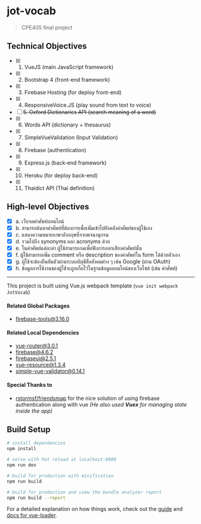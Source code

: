 # jot-vocab

> CPE405 final project

Technical Objectives
---------------------
- [x] 1. VueJS (main JavaScript framework)
- [x] 2. Bootstrap 4 (front-end framework)
- [x] 3. Firebase Hosting (for deploy front-end)
- [x] 4. ResponsiveVoice.JS (play sound from text to voice)
- [ ] ~~5. Oxford Dictionaries API (search meaning of a word)~~
- [x] 6. Words API (dictionary + thesaurus)
- [x] 7. SimpleVueValidation (Input Validation)
- [x] 8. Firebase (authentication)
- [x] 9. Express.js (back-end framework)
- [x] 10. Heroku (for deploy back-end)
- [x] 11. Thaidict API (Thai definition)

High-level Objectives
---------------------
- [x] a. เว็บจดคำศัพท์ออนไลน์ 
- [x] b. สามารถค้นหาคำศัพท์ที่ต้องการเพื่อเพิ่มเข้าไปยังคลังคำศัพท์ของผู้ใช้เอง
- [x] c. แสดงความหมายภาษาอังกฤษที่จากพจนานุกรม
- [x] d. รวมไปถึง synonyms และ acronyms ด้วย
- [x] e. ในคำศัพท์แต่ละคำ ผู้ใช้สามารถกดเพื่อฟังการออกเสียงคำศัพท์นั้น
- [x] f. ผู้ใช้สามารถเพิ่ม comment หรือ description ของคำศัพท์ใน form ได้ด้วยตัวเอง
- [x] g. ผู้ใช้จะต้องยืนยันตัวผ่านระบบบัญชีสื่อสังคมต่าง ๆ เช่น Google (ผ่าน OAuth)
- [x] h. ข้อมูลการใช้งานของผู้ใช้จะถูกเก็บไว้ในฐานข้อมูลออนไลน์ของเว็บไซต์ (เช่น คำศัพท์)

---------------------------------------------------
This project is built using Vue.js webpack template (`vue init webpack JotVocab`)

#### Related Global Packages
+ firebase-tools@3.16.0

#### Related Local Dependencies
+ vue-router@3.0.1
+ firebase@4.6.2
+ firebaseui@2.5.1
+ vue-resource@1.3.4
+ simple-vue-validator@0.14.1

#### Special Thanks to
+ [rstormsf/friendsmap](https://github.com/rstormsf/friendsmap) for the nice solution of using firebase authentication along with vue _(He also used **Vuex** for managing state inside the app)_

## Build Setup

``` bash
# install dependencies
npm install

# serve with hot reload at localhost:8080
npm run dev

# build for production with minification
npm run build

# build for production and view the bundle analyzer report
npm run build --report
```

For a detailed explanation on how things work, check out the [guide](http://vuejs-templates.github.io/webpack/) and [docs for vue-loader](http://vuejs.github.io/vue-loader).
